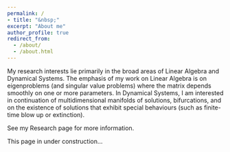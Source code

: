 ```yaml
---
permalink: /
- title: "&nbsp;"
excerpt: "About me"
author_profile: true
redirect_from: 
  - /about/
  - /about.html
---
```


My research interests lie primarily in the broad areas of Linear Algebra and Dynamical Systems. The emphasis of my work on Linear Algebra is on eigenproblems (and singular value problems) where the matrix depends smoothly on one or more parameters. In Dynamical Systems, I am interested in continuation of multidimensional manifolds of solutions, bifurcations, and on the existence of solutions that exhibit special behaviours (such as finite-time blow up or extinction).

See my Research page for more information.

This page in under construction...